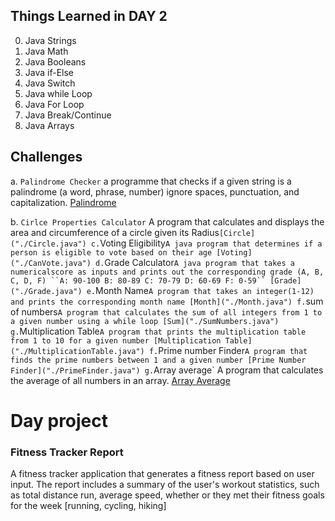 ## Things Learned in DAY 2
0. Java Strings
1. Java Math
2. Java Booleans
3. Java if-Else 
4. Java Switch
5. Java while Loop
6. Java For Loop
7. Java Break/Continue
8. Java Arrays

## Challenges
a. `Palindrome Checker`
	a programme that checks if a given string is a palindrome (a word, phrase, number) ignore spaces, punctuation, and capitalization.
	[Palindrome]("./Palindrome.java")

b. `Cirlce Properties Calculator`
	A program that calculates and displays the area and circumference	of  a circle given its Radius`
	[Circle]("./Circle.java")
c. `Voting Eligibility`
	A java program that determines if a person is eligible to vote based on their age
	[Voting]("./CanVote.java")
d. `Grade Calculator`
	A java program that takes a numericalscore as inputs and prints out the corresponding grade (A, B, C, D, F)
``A: 90-100
B: 80-89
C: 70-79
D: 60-69
F: 0-59``
[Grade]("./Grade.java")
e. `Month Name`
	A program that takes an integer(1-12) and prints the corresponding month name
	[Month]("./Month.java")
f. `sum of numbers`
	A program that calculates the sum of all integers from 1 to a given number using a while loop
	[Sum]("./SumNumbers.java")
g. `Multiplication Table`
	A program that prints the multiplication table from 1 to 10 for a given number
	[Multiplication Table]("./MultiplicationTable.java")
f. `Prime number Finder`
	A program that finds the prime numbers between 1 and a given number
	[Prime Number Finder]("./PrimeFinder.java")
g. `Array average`
	A program that calculates the average of all numbers in an array.
	[Array Average]("./ArrayAVG.java")
# Day project
### Fitness Tracker Report
A fitness tracker application that generates a fitness report based on user input. The report includes a summary of the user's workout statistics, such as total distance run, average speed, whether or they met their fitness goals for the week [running, cycling, hiking]
